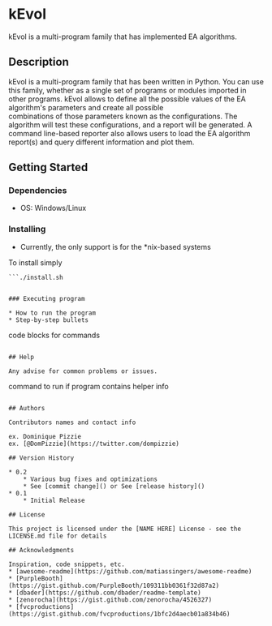 # kEvol

kEvol is a multi-program family that has implemented EA algorithms.

## Description


kEvol is a multi-program family that has been written in Python. You can use this family, whether as a single set of programs or modules imported in other programs. kEvol allows to define all the possible values of the EA algorithm's parameters and create all possible  
combinations of those parameters known as the configurations. The algorithm will test these configurations, and a report will be generated. A command line-based reporter also allows users to load the EA algorithm report(s) and query different information and plot them.


## Getting Started

### Dependencies

* OS: Windows/Linux

### Installing


* Currently, the only support is for the \*nix-based systems


To install simply
```git clone https://github.com/keagleV/AI-RevolutionaryAlgo.git
```./install.sh


### Executing program

* How to run the program
* Step-by-step bullets
```
code blocks for commands
```

## Help

Any advise for common problems or issues.
```
command to run if program contains helper info
```

## Authors

Contributors names and contact info

ex. Dominique Pizzie  
ex. [@DomPizzie](https://twitter.com/dompizzie)

## Version History

* 0.2
    * Various bug fixes and optimizations
    * See [commit change]() or See [release history]()
* 0.1
    * Initial Release

## License

This project is licensed under the [NAME HERE] License - see the LICENSE.md file for details

## Acknowledgments

Inspiration, code snippets, etc.
* [awesome-readme](https://github.com/matiassingers/awesome-readme)
* [PurpleBooth](https://gist.github.com/PurpleBooth/109311bb0361f32d87a2)
* [dbader](https://github.com/dbader/readme-template)
* [zenorocha](https://gist.github.com/zenorocha/4526327)
* [fvcproductions](https://gist.github.com/fvcproductions/1bfc2d4aecb01a834b46)
